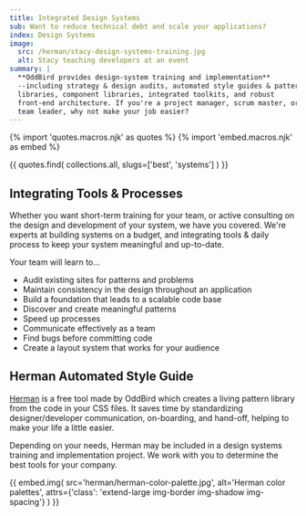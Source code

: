 ```yaml
---
title: Integrated Design Systems
sub: Want to reduce technical debt and scale your applications?
index: Design Systems
image:
  src: /herman/stacy-design-systems-training.jpg
  alt: Stacy teaching developers at an event
summary: |
  **OddBird provides design-system training and implementation**
  --including strategy & design audits, automated style guides & pattern
  libraries, component libraries, integrated toolkits, and robust
  front-end architecture. If you're a project manager, scrum master, or
  team leader, why not make your job easier?
---
```


{% import 'quotes.macros.njk' as quotes %}
{% import 'embed.macros.njk' as embed %}

{{ quotes.find(
  collections.all,
  slugs=['best', 'systems']
) }}

## Integrating Tools & Processes

Whether you want short-term training for your team, or active consulting
on the design and development of your system, we have you covered. We're
experts at building systems on a budget, and integrating tools & daily
process to keep your system meaningful and up-to-date.

Your team will learn to…

- Audit existing sites for patterns and problems
- Maintain consistency in the design throughout an application
- Build a foundation that leads to a scalable code base
- Discover and create meaningful patterns
- Speed up processes
- Communicate effectively as a team
- Find bugs before committing code
- Create a layout system that works for your audience

## Herman Automated Style Guide

[Herman] is a free tool made by OddBird which creates a living pattern
library from the code in your CSS files. It saves time by standardizing
designer/developer communication, on-boarding, and hand-off, helping to
make your life a little easier.

Depending on your needs, Herman may be included in a design systems
training and implementation project. We work with you to determine the
best tools for your company.

[Herman]: /herman/

{{ embed.img(
  src='herman/herman-color-palette.jpg',
  alt='Herman color palettes',
  attrs={'class': 'extend-large img-border img-shadow img-spacing'}
) }}
